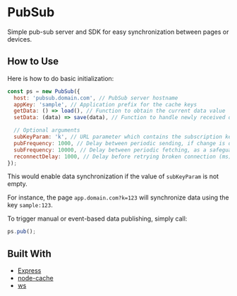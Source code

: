 # PubSub

Simple pub-sub server and SDK for easy synchronization between pages or devices.

## How to Use

Here is how to do basic initialization:

```js
const ps = new PubSub({
  host: 'pubsub.domain.com', // PubSub server hostname
  appKey: 'sample', // Application prefix for the cache keys
  getData: () => load(), // Function to obtain the current data value
  setData: (data) => save(data), // Function to handle newly received data

  // Optional arguments
  subKeyParam: 'k', // URL parameter which contains the subscription key
  pubFrequency: 1000, // Delay between periodic sending, if change is detected (ms)
  subFrequency: 10000, // Delay between periodic fetching, as a safeguard (ms)
  reconnectDelay: 1000, // Delay before retrying broken connection (ms)
});
```

This would enable data synchronization if the value of `subKeyParam` is not empty.

For instance, the page `app.domain.com?k=123` will synchronize data using the key `sample:123`.

To trigger manual or event-based data publishing, simply call:

```js
ps.pub();
```

## Built With

- [Express](https://expressjs.com/)
- [node-cache](https://www.npmjs.com/package/node-cache)
- [ws](https://www.npmjs.com/package/ws)
